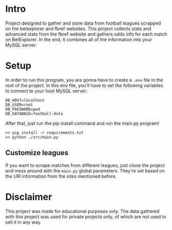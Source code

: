 # Intro
Project designed to gather and store data from football leagues scrapped on the betexplorer and fbref websites. This project collects stats and advanced stats from the fbref website and gathers odds info for each match on BetExplorer. In the end, it combines all of the information into your MySQL server.

# Setup
In order to run this program, you are gonna have to create a `.env` file in the root of the project. In this env file, you'll have to set the following variables to connect to your host MySQL server:

```
DB_HOST=localhost
DB_USER=root
DB_PASSWORD=pwd
DB_DATABASE=football-data
```

After that, just run the pip install command and run the main.py program!

```
>> pip install -r requirements.txt
>> python ./src/main.py
```

## Customize leagues
If you want to scrape matches from different leagues, just clone the project and mess around with the `main.py` global parameters. They're set based on the URI information from the sites mentioned before.

# Disclaimer
This project was made for educational purposes only. The data gathered with this project was used for private projects only, of which are not used to sell it in any way.

